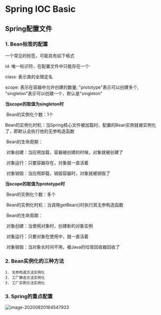 # Spring IOC Basic

## Spring配置文件
### 1. Bean标签的配置

一个常见的<bean>标签，可能具有如下格式
<bean id="FirstSpring" class="HelloWorld.SpringHelloImpl" scope="protptype"></bean>

id: 唯一标识符，在配置文件中只能存在一个 

class: 表示类的全限定名

scope: 表示在容器中允许创建的数量; "prototype"表示可以创建多个, "singleton"表示可以创建一个，默认是"singleton"

**当scope的取值为singleton时**

​	Bean的实例化个数：1个

​	Bean的实例化时机：当Spring核心文件被加载时，配置的Bean实例就被实例化了，即默认会执行他的无参构造函数

​	Bean的生命周期：

​		对象创建：当应用加载，容器被创建的时候，对象就被创建了

​		对象运行：只要容器存在，对象就一直活着

​		对象销毁：当应用卸载，销毁容器时，对象就被销毁了

**当scope的取值为prototype时**

​	Bean的实例化个数：多个

​	Bean的实例化时机：当调用getBean()时执行其无参构造函数

​	Bean的生命周期：

​		对象创建：当使用对象时，创建新的对象实例

​		对象运行：只要对象在使用中，就一直活着

​		对象销毁：当对象长时间不用，被Java的垃圾回收器回收了

### 2. Bean实例化的三种方法

	1. 无参构造方法实例化
 	2. 工厂静态方法实例化
 	3. 工厂实例方法实例化

### 3. Spring的重点配置

![image-20200820164547933](C:\Users\Jupyter\AppData\Roaming\Typora\typora-user-images\image-20200820164547933.png)